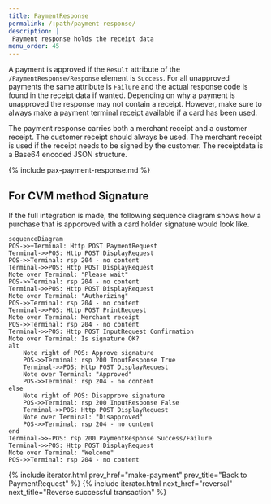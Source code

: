 ```yaml
---
title: PaymentResponse
permalink: /:path/payment-response/
description: |
 Payment response holds the receipt data
menu_order: 45
---
```

A payment is approved if the `Result` attribute of the `/PaymentResponse/Response` element is `Success`.
For all unapproved payments the same attribute is `Failure` and the actual response code is found in the receipt data if wanted.
Depending on why a payment is unapproved the response may not contain a receipt. However, make sure to always make a payment terminal receipt available if a card has been used.

The payment response carries both a merchant receipt and a customer receipt. The customer receipt should always be used. The merchant receipt is used if the receipt needs to be signed by the customer.
The receiptdata is a Base64 encoded JSON structure.

{% include pax-payment-response.md %}

## For CVM method Signature

If the full integration is made, the following sequence diagram shows how a purchase that is apporoved with a card holder signature would look like.

```mermaid
sequenceDiagram
POS->>+Terminal: Http POST PaymentRequest
Terminal->>POS: Http POST DisplayRequest
POS->>Terminal: rsp 204 - no content
Terminal->>POS: Http POST DisplayRequest
Note over Terminal: "Please wait"
POS->>Terminal: rsp 204 - no content
Terminal->>POS: Http POST DisplayRequest
Note over Terminal: "Authorizing"
POS->>Terminal: rsp 204 - no content
Terminal->>POS: Http POST PrintRequest
Note over Terminal: Merchant receipt
POS->>Terminal: rsp 204 - no content
Terminal->>POS: Http POST InputRequest Confirmation
Note over Terminal: Is signature OK?
alt 
    Note right of POS: Approve signature
    POS->>Terminal: rsp 200 InputResponse True
    Terminal->>POS: Http POST DisplayRequest
    Note over Terminal: "Approved"
    POS->>Terminal: rsp 204 - no content
else 
    Note right of POS: Disapprove signature
    POS->>Terminal: rsp 200 InputResponse False
    Terminal->>POS: Http POST DisplayRequest
    Note over Terminal: "Disapproved"
    POS->>Terminal: rsp 204 - no content
end 
Terminal->>-POS: rsp 200 PaymentResponse Success/Failure
Terminal->>POS: Http POST DisplayRequest
Note over Terminal: "Welcome"
POS->>Terminal: rsp 204 - no content
```

{% include iterator.html prev_href="make-payment" prev_title="Back to PaymentRequest" %}
{% include iterator.html next_href="reversal" next_title="Reverse successful transaction" %}
